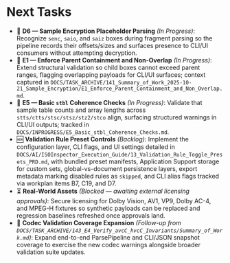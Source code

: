 # Next Tasks

- 🚧 **D6 — Sample Encryption Placeholder Parsing** _(In Progress)_: Recognize `senc`, `saio`, and `saiz` boxes during fragment parsing so the pipeline records their offsets/sizes and surfaces presence to CLI/UI consumers without attempting decryption.
- 🚧 **E1 — Enforce Parent Containment and Non-Overlap** _(In Progress)_: Extend structural validation so child boxes cannot exceed parent ranges, flagging overlapping payloads for CLI/UI surfaces; context captured in `DOCS/TASK_ARCHIVE/141_Summary_of_Work_2025-10-21_Sample_Encryption/E1_Enforce_Parent_Containment_and_Non_Overlap.md`.
- 🚧 **E5 — Basic `stbl` Coherence Checks** _(In Progress)_: Validate that sample table counts and array lengths across `stts/ctts/stsc/stsz/stz2/stco` align, surfacing structured warnings in CLI/UI outputs; tracked in `DOCS/INPROGRESS/E5_Basic_stbl_Coherence_Checks.md`.
- 🆕 **Validation Rule Preset Controls** _(Backlog)_: Implement the configuration layer, CLI flags, and UI settings detailed in `DOCS/AI/ISOInspector_Execution_Guide/13_Validation_Rule_Toggle_Presets_PRD.md`, with bundled preset manifests, Application Support storage for custom sets, global-vs-document persistence layers, export metadata marking disabled rules as `skipped`, and CLI alias flags tracked via workplan items B7, C19, and D7.
- ⏳ **Real-World Assets** _(Blocked — awaiting external licensing approvals)_: Secure licensing for Dolby Vision, AV1, VP9, Dolby AC-4, and MPEG-H fixtures so synthetic payloads can be replaced and regression baselines refreshed once approvals land.
- 🔁 **Codec Validation Coverage Expansion** _(Follow-up from `DOCS/TASK_ARCHIVE/143_E4_Verify_avcC_hvcC_Invariants/Summary_of_Work.md`)_:
  Expand end-to-end ParsePipeline and CLI/JSON snapshot coverage to exercise the new codec warnings alongside broader validation suite updates.
